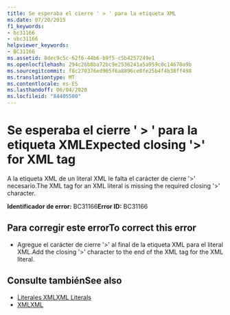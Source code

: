```yaml
---
title: Se esperaba el cierre ' > ' para la etiqueta XML
ms.date: 07/20/2015
f1_keywords:
- bc31166
- vbc31166
helpviewer_keywords:
- BC31166
ms.assetid: 8dec9c5c-62f6-44b6-b9f5-c5b4257249e1
ms.openlocfilehash: 294c26b8ba72bc9e2536241a5a959c0c14670a9b
ms.sourcegitcommit: f8c270376ed905f6a8896ce0fe25b4f4b38ff498
ms.translationtype: MT
ms.contentlocale: es-ES
ms.lasthandoff: 06/04/2020
ms.locfileid: "84405500"
---
```

# <a name="expected-closing--for-xml-tag"></a><span data-ttu-id="87a05-102">Se esperaba el cierre ' > ' para la etiqueta XML</span><span class="sxs-lookup"><span data-stu-id="87a05-102">Expected closing '>' for XML tag</span></span>
<span data-ttu-id="87a05-103">A la etiqueta XML de un literal XML le falta el carácter de cierre '>' necesario.</span><span class="sxs-lookup"><span data-stu-id="87a05-103">The XML tag for an XML literal is missing the required closing '>' character.</span></span>  
  
 <span data-ttu-id="87a05-104">**Identificador de error:** BC31166</span><span class="sxs-lookup"><span data-stu-id="87a05-104">**Error ID:** BC31166</span></span>  
  
## <a name="to-correct-this-error"></a><span data-ttu-id="87a05-105">Para corregir este error</span><span class="sxs-lookup"><span data-stu-id="87a05-105">To correct this error</span></span>  
  
- <span data-ttu-id="87a05-106">Agregue el carácter de cierre '>' al final de la etiqueta XML para el literal XML.</span><span class="sxs-lookup"><span data-stu-id="87a05-106">Add the closing '>' character to the end of the XML tag for the XML literal.</span></span>  
  
## <a name="see-also"></a><span data-ttu-id="87a05-107">Consulte también</span><span class="sxs-lookup"><span data-stu-id="87a05-107">See also</span></span>

- [<span data-ttu-id="87a05-108">Literales XML</span><span class="sxs-lookup"><span data-stu-id="87a05-108">XML Literals</span></span>](../language-reference/xml-literals/index.md)
- [<span data-ttu-id="87a05-109">XML</span><span class="sxs-lookup"><span data-stu-id="87a05-109">XML</span></span>](../programming-guide/language-features/xml/index.md)
